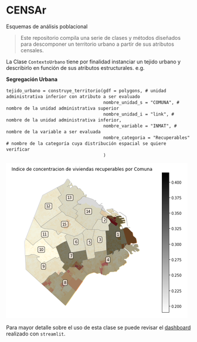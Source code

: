 # CENSAr
Esquemas de análisis poblacional
> Este repositorio compila una serie de clases y métodos diseñados para descomponer un territorio urbano a partir de sus atributos censales. 


La Clase `ContextoUrbano` tiene por finalidad instanciar un tejido urbano y describirlo en función de sus atributos estructurales.
e.g.

**Segregación Urbana**

```
tejido_urbano = construye_territorio(gdf = polygons, # unidad administrativa inferior con atributo a ser evaluado
                                     nombre_unidad_s = "COMUNA", # nombre de la unidad administrativa superior
                                     nombre_unidad_i = "link", # nombre de la unidad administrativa inferior,
                                     nombre_variable = "INMAT", # nombre de la variable a ser evaluada
                                     nombre_categoria = "Recuperables"  # nombre de la categoría cuya distribución espacial se quiere verificar
                                     )
```

![segregacion](CENSAr/img/segregacion.png)

Para mayor detalle sobre el uso de esta clase se puede revisar el [dashboard](https://github.com/CEEU-lab/CENSAr/blob/main/CENSAr/dashboard.py#L103-L113) realizado con `streamlit`.